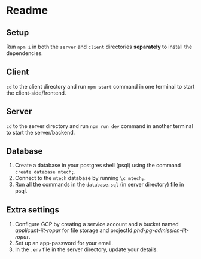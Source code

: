 # Readme

## Setup

Run `npm i` in both the `server` and `client` directories **separately** to install the dependencies.

## Client

`cd` to the client directory and run `npm start` command in one terminal to start the client-side/frontend.

## Server

`cd` to the server directory and run `npm run dev` command in another terminal to start the server/backend.

## Database

1. Create a database in your postgres shell (psql) using the command `create database mtech;`.
2. Connect to the `mtech` database by running `\c mtech;`.
3. Run all the commands in the `database.sql` (in server directory) file in psql.

## Extra settings

1. Configure GCP by creating a service account and a bucket named _applicant-iit-ropar_ for file storage and projectId _phd-pg-admission-iit-ropar_.
2. Set up an app-password for your email.
3. In the `.env` file in the server directory, update your details.
